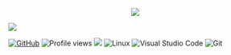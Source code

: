<p align="center">
<img src="https://capsule-render.vercel.app/api?type=soft&color=timeAuto&height=150&&section=header&text=Hello!&fontSize=60&fontAlign=50&fontAlignY=40&desc={%22this%20is%20keys's%20homepage%22}&descAlign=50&descSize=40&descAlignY=70&animation=fadeIn" />
</p>


<img align="center" src="./images/github-contribution-grid-snake.svg" style="max-width: 90%;">

[![GitHub](https://img.shields.io/badge/GitHub-181717?style=flat-square&logo=github&logoColor=white)](https://github.com/ljyws)
![Profile views](https://views.whatilearened.today/views/github/Xuenew/views.svg)
![](https://img.shields.io/badge/ubuntu-20.04-<COLOR>.svg)
![Linux](https://img.shields.io/badge/-Linux-FCC624?style=flat-square&logo=linux&logoColor=black)
![Visual Studio Code](https://img.shields.io/badge/-Visual%20Studio%20Code-007acc?style=flat-square&logo=Visual%20Studio%20Code)
![Git](https://img.shields.io/badge/-Git-f05032?style=flat-square&logo=Git&logoColor=white)


<!-- <img height="130px" src="https://github-readme-stats.vercel.app/api?username=Xuenew&hide_title=true&show_icons=true&hide=issues&include_all_commits=true&count_private=true&theme=graywhite&hide_border=true&bg_color=45,ff7979,ffd479,fffc79,73fa79" alt="Xuenew's GitHub Stats"> <img height="130px" src="https://github-readme-stats.vercel.app/api/top-langs?username=Xuenew&hide_title=true&layout=compact&theme=graywhite&hide_border=true&bg_color=45,fffc79,73fa79,75f0db" alt="Most Used Languages">
 -->
